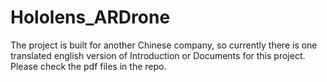 # Hololens_ARDrone
The project is built for another Chinese company, so currently there is one translated english version of Introduction or Documents for this project. Please check the pdf files in the repo.
